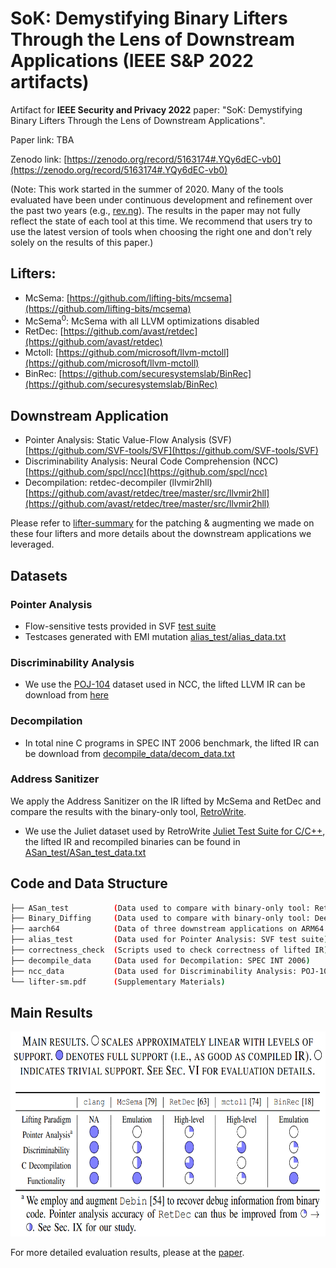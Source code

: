 # SoK: Demystifying Binary Lifters Through the Lens of Downstream Applications (IEEE S&P 2022 artifacts)


Artifact for **IEEE Security and Privacy 2022** paper: "SoK: Demystifying Binary Lifters Through the Lens of Downstream Applications".

Paper link: TBA

Zenodo link: [https://zenodo.org/record/5163174#.YQy6dEC-vb0](https://zenodo.org/record/5163174#.YQy6dEC-vb0)

(Note: This work started in the summer of 2020. Many of the tools evaluated have been under continuous development and refinement over the past two years (e.g., [rev.ng](https://github.com/revng/revng)). The results in the paper may not fully reflect the state of each tool at this time. We recommend that users try to use the latest version of tools when choosing the right one and don't rely solely on the results of this paper.)

## Lifters:

 * McSema: [https://github.com/lifting-bits/mcsema](https://github.com/lifting-bits/mcsema)
 * McSema<sup>0</sup>: McSema with all LLVM optimizations disabled  
 * RetDec: [https://github.com/avast/retdec](https://github.com/avast/retdec)
 * Mctoll: [https://github.com/microsoft/llvm-mctoll](https://github.com/microsoft/llvm-mctoll)
 * BinRec: [https://github.com/securesystemslab/BinRec](https://github.com/securesystemslab/BinRec)

## Downstream Application

 * Pointer Analysis: Static Value-Flow Analysis (SVF)  [https://github.com/SVF-tools/SVF](https://github.com/SVF-tools/SVF)
 * Discriminability Analysis: Neural Code Comprehension (NCC) [https://github.com/spcl/ncc](https://github.com/spcl/ncc)
 * Decompilation: retdec-decompiler (llvmir2hll) [https://github.com/avast/retdec/tree/master/src/llvmir2hll](https://github.com/avast/retdec/tree/master/src/llvmir2hll)

Please refer to [lifter-summary](https://github.com/monkbai/ir_lifting_data/blob/master/lifter-sm.pdf) for the patching & augmenting we made on these four lifters and more details about the downstream applications we leveraged.

## Datasets

### Pointer Analysis
 * Flow-sensitive tests provided in SVF [test suite](https://github.com/SVF-tools/Test-Suite/tree/master/test_cases_bc/fs_tests)
 * Testcases generated with EMI mutation [alias_test/alias_data.txt](https://github.com/monkbai/ir_lifting_data/blob/master/alias_test/alias_data.txt)

### Discriminability Analysis
 * We use the [POJ-104](https://arxiv.org/abs/1409.5718) dataset used in NCC, the lifted LLVM IR can be download from [here](https://github.com/monkbai/ir_lifting_data/blob/master/ncc_data/ncc_data.txt)

### Decompilation
 * In total nine C programs in SPEC INT 2006 benchmark, the lifted IR can be download from [decompile_data/decom_data.txt](https://github.com/monkbai/ir_lifting_data/blob/master/decompile_data/decom_data.txt)

### Address Sanitizer 
We apply the Address Sanitizer on the IR lifted by McSema and RetDec and compare the results with the binary-only tool, [RetroWrite](https://github.com/HexHive/retrowrite).

 * We use the Juliet dataset used by RetroWrite [Juliet Test Suite for C/C++](https://samate.nist.gov/SRD/testsuite.php), the lifted IR and recompiled binaries can be found in [ASan_test/ASan_test_data.txt](https://github.com/monkbai/ir_lifting_data/blob/master/ASan_test/ASan_test_data.txt)

## Code and Data Structure

```bash
├── ASan_test          (Data used to compare with binary-only tool: RetroWrite)
├── Binary_Diffing     (Data used to compare with binary-only tool: DeepBinDiff)
├── aarch64            (Data of three downstream applications on ARM64 platform)
├── alias_test         (Data used for Pointer Analysis: SVF test suite)
├── correctness_check  (Scripts used to check correctness of lifted IR)
├── decompile_data     (Data used for Decompilation: SPEC INT 2006)
├── ncc_data           (Data used for Discriminability Analysis: POJ-104)
└── lifter-sm.pdf      (Supplementary Materials)
```


## Main Results

<img src="https://github.com/monkbai/ir_lifting_data/blob/master/main_results.png" width="682" height="328" />

For more detailed evaluation results, please at the [paper](https://github.com/monkbai/ir_lifting_data).
